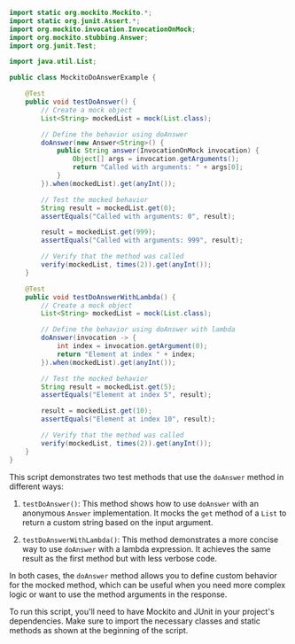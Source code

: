 ```java
import static org.mockito.Mockito.*;
import static org.junit.Assert.*;
import org.mockito.invocation.InvocationOnMock;
import org.mockito.stubbing.Answer;
import org.junit.Test;

import java.util.List;

public class MockitoDoAnswerExample {

    @Test
    public void testDoAnswer() {
        // Create a mock object
        List<String> mockedList = mock(List.class);

        // Define the behavior using doAnswer
        doAnswer(new Answer<String>() {
            public String answer(InvocationOnMock invocation) {
                Object[] args = invocation.getArguments();
                return "Called with arguments: " + args[0];
            }
        }).when(mockedList).get(anyInt());

        // Test the mocked behavior
        String result = mockedList.get(0);
        assertEquals("Called with arguments: 0", result);

        result = mockedList.get(999);
        assertEquals("Called with arguments: 999", result);

        // Verify that the method was called
        verify(mockedList, times(2)).get(anyInt());
    }

    @Test
    public void testDoAnswerWithLambda() {
        // Create a mock object
        List<String> mockedList = mock(List.class);

        // Define the behavior using doAnswer with lambda
        doAnswer(invocation -> {
            int index = invocation.getArgument(0);
            return "Element at index " + index;
        }).when(mockedList).get(anyInt());

        // Test the mocked behavior
        String result = mockedList.get(5);
        assertEquals("Element at index 5", result);

        result = mockedList.get(10);
        assertEquals("Element at index 10", result);

        // Verify that the method was called
        verify(mockedList, times(2)).get(anyInt());
    }
}
```

This script demonstrates two test methods that use the `doAnswer` method in different ways:

1. `testDoAnswer()`: This method shows how to use `doAnswer` with an anonymous `Answer` implementation. It mocks the `get` method of a `List` to return a custom string based on the input argument.

2. `testDoAnswerWithLambda()`: This method demonstrates a more concise way to use `doAnswer` with a lambda expression. It achieves the same result as the first method but with less verbose code.

In both cases, the `doAnswer` method allows you to define custom behavior for the mocked method, which can be useful when you need more complex logic or want to use the method arguments in the response.

To run this script, you'll need to have Mockito and JUnit in your project's dependencies. Make sure to import the necessary classes and static methods as shown at the beginning of the script.
